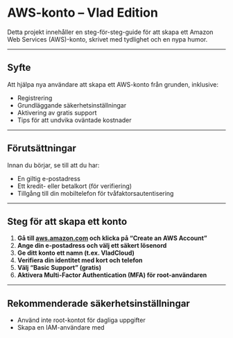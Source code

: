 # AWS-konto – Vlad Edition 

Detta projekt innehåller en steg-för-steg-guide för att skapa ett Amazon Web Services (AWS)-konto, skrivet med tydlighet och en nypa humor.

---

##  Syfte

Att hjälpa nya användare att skapa ett AWS-konto från grunden, inklusive:
- Registrering
- Grundläggande säkerhetsinställningar
- Aktivering av gratis support
- Tips för att undvika oväntade kostnader

---

##  Förutsättningar

Innan du börjar, se till att du har:
- En giltig e-postadress
- Ett kredit- eller betalkort (för verifiering)
- Tillgång till din mobiltelefon för tvåfaktorsautentisering

---

##  Steg för att skapa ett konto

1. **Gå till [aws.amazon.com](https://aws.amazon.com/) och klicka på “Create an AWS Account”**
2. **Ange din e-postadress och välj ett säkert lösenord**
3. **Ge ditt konto ett namn (t.ex. VladCloud)**
4. **Verifiera din identitet med kort och telefon**
5. **Välj “Basic Support” (gratis)**
6. **Aktivera Multi-Factor Authentication (MFA) för root-användaren**

---

##  Rekommenderade säkerhetsinställningar

- Använd inte root-kontot för dagliga uppgifter
- Skapa en IAM-användare med
